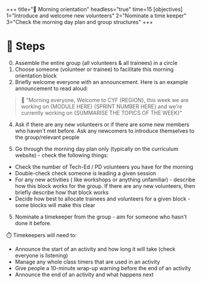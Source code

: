 +++
title="🎡 Morning orientation"
headless="true"
time=15
[objectives]
    1="Introduce and welcome new volunteers"
    2="Nominate a time keeper"
    3="Check the morning day plan and group structures"
+++

# 👣 Steps

0. Assemble the entire group (all volunteers & all trainees) in a circle
1. Choose someone (volunteer or trainee) to facilitate this morning orientation block
2. Briefly welcome everyone with an announcement. Here is an example announcement to read aloud:

> 💬 "Morning everyone, Welcome to CYF {REGION}, this week we are working on {MODULE HERE} {SPRINT NUMBER HERE} and we're currently working on {SUMMARISE THE TOPICS OF THE WEEK}"

4. Ask if there are any new volunteers or if there are some new members who haven't met before. Ask any newcomers to introduce themselves to the group/relevant people

5. Go through the morning day plan only (typically on the curriculum website) - check the following things:

- Check the number of Tech-Ed / PD volunteers you have for the morning
- Double-check check someone is leading a given session
- For any new activities ( like workshops or anything unfamiliar) - describe how this block works for the group.
  If there are any new volunteers, then briefly describe how that block works
- Decide how best to allocate trainees and volunteers for a given block - some blocks will make this clear

5. Nominate a timekeeper from the group - aim for someone who hasn't done it before.

⏱️ Timekeepers will need to:

- Announce the start of an activity and how long it will take (check everyone is listening)
- Manage any whole class timers that are used in an activity
- Give people a 10-minute wrap-up warning before the end of an activity
- Announce the end of an activity and what happens next
